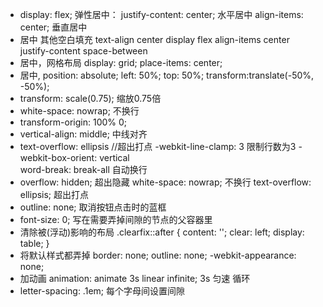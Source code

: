 -   display: flex;   弹性居中：
    justify-content: center;   水平居中
    align-items: center;   垂直居中
-   居中 其他空白填充
    text-align center
    display flex
    align-items center
    justify-content space-between
-   居中，网格布局 
    display: grid;
    place-items: center;
-   居中,
    position: absolute;
    left: 50%;
    top: 50%;
    transform:translate(-50%, -50%);
-   transform: scale(0.75);  缩放0.75倍
-   white-space: nowrap;  不换行
-   transform-origin: 100% 0;
-   vertical-align: middle;    中线对齐
-   text-overflow: ellipsis //超出打点
    -webkit-line-clamp: 3        限制行数为3
    -webkit-box-orient: vertical    
    word-break: break-all        自动换行
-   overflow: hidden;   超出隐藏
    white-space: nowrap;  不换行
    text-overflow: ellipsis;   超出打点
-   outline: none;     取消按钮点击时的蓝框
-   font-size: 0;  写在需要弄掉间隙的节点的父容器里
-   清除被(浮动)影响的布局
    .clearfix::after {
      content: '';
      clear: left;
      display: table;
    }
-   将默认样式都弄掉
      border: none;
      outline: none;
      -webkit-appearance: none;
- 加动画
      animation: animate 3s linear infinite; 3s 匀速 循环
- letter-spacing: .1em;
      每个字母间设置间隙